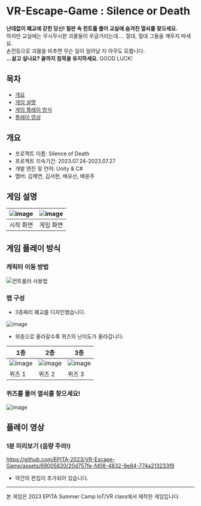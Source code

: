 # VR-Escape-Game : Silence or Death
**난데없이 폐교에 갇힌 당신! 칠판 속 힌트를 풀어 교실에 숨겨진 열쇠를 찾으세요.**<br>
하지만 교실에는 무시무시한 괴물들이 우글거리는데.... 절대, 절대 그들을 깨우지 마세요.<br>
손전등으로 괴물을 비추면 무슨 일이 일어날 지 아무도 모릅니다.<br>
**...살고 싶나요? 끝까지 침묵을 유지하세요.** GOOD LUCK!

## 목차
  - [개요](#개요) 
  - [게임 설명](#게임-설명)
  - [게임 플레이 방식](#게임-플레이-방식)
  - [플레이 영상](#플레이-영상)

## 개요
- 프로젝트 이름: Silence of Death
- 프로젝트 지속기간: 2023.07.24-2023.07.27
- 개발 엔진 및 언어: Unity & C#
- 멤버: 김채연, 김서현, 배유선, 배윤주

## 게임 설명
|![image](https://github.com/EPITA-2023/VR-Escape-Game/assets/69005820/a3c37223-293a-46d1-a2c8-ad9b72d30068)|![image](https://github.com/EPITA-2023/VR-Escape-Game/assets/69005820/1989ad52-f3de-4c11-99a1-50c613fcd281)|
|:---:|:---:|
|시작 화면|게임 화면|


## 게임 플레이 방식
### 캐릭터 이동 방법
![컨트롤러 사용법](https://github.com/EPITA-2023/VR-Escape-Game/assets/69005820/b9423519-bc68-4e75-90e8-e9a29beab874)

### 맵 구성
- 3층짜리 폐교를 디자인했습니다.

![image](https://github.com/EPITA-2023/VR-Escape-Game/assets/69005820/84ee571a-8464-415d-b80e-4642c51f8a54)

- 위층으로 올라갈수록 퀴즈의 난이도가 올라갑니다.

|1층|2층|3층|
|---|---|---|
|![image](https://github.com/EPITA-2023/VR-Escape-Game/assets/69005820/286799d7-ca30-4f01-b705-051354455239)|![image](https://github.com/EPITA-2023/VR-Escape-Game/assets/69005820/040182d7-ace1-41ea-8574-4efdd11ddfe9)|![image](https://github.com/EPITA-2023/VR-Escape-Game/assets/69005820/561373e4-e6e8-4ebf-aba1-f6033287d97e)|
|퀴즈 1|퀴즈 2|퀴즈 3|

### 퀴즈를 풀어 열쇠를 찾으세요!
![image](https://github.com/EPITA-2023/VR-Escape-Game/assets/69005820/19fc3b12-6276-4a9e-88e9-a9fe2df9e9cc)

## 플레이 영상 
### 1분 미리보기 (음량 주의!)
https://github.com/EPITA-2023/VR-Escape-Game/assets/69005820/20d757fe-fd08-4832-9e84-774a213233f9
- 약간의 편집이 추가되어 있습니다.
--------------------
본 게임은 2023 EPITA Summer Camp IoT/VR class에서 제작한 게임입니다.

